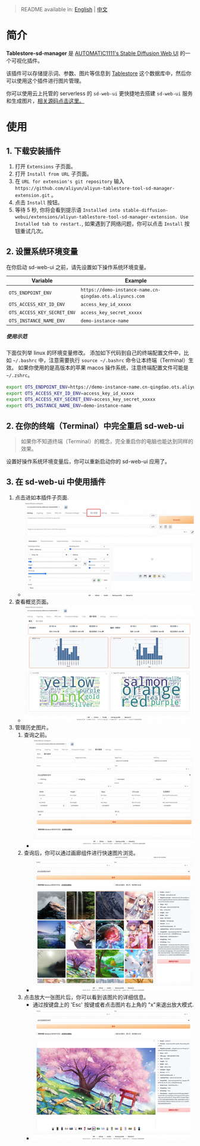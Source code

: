 > README available in: [English](README.md) | [中文](README-zh.md)

# 简介

**Tablestore-sd-manager** 是 [AUTOMATIC1111's Stable Diffusion Web UI](https://github.com/AUTOMATIC1111/stable-diffusion-webui) 的一个可视化插件。

该插件可以存储提示词、参数、图片等信息到 [Tablestore](https://www.aliyun.com/product/ots/) 这个数据库中，然后你可以使用这个插件进行图片管理。

你可以使用云上托管的 serverless 的 `sd-web-ui` 更快捷地去搭建 `sd-web-ui` 服务和生成图片，[相关源码点击这里。](https://github.com/devsapp/fc-stable-diffuson)


# 使用

## 1. 下载安装插件
1. 打开 `Extensions` 子页面。
2. 打开 `Install from URL` 子页面。
3. 在 `URL for extension's git repository` 输入 `https://github.com/aliyun/aliyun-tablestore-tool-sd-manager-extension.git` 。
4. 点击 `Install` 按钮。
5. 等待 5 秒, 你将会看到提示语 `Installed into stable-diffusion-webui/extensions/aliyun-tablestore-tool-sd-manager-extension. Use Installed tab to restart.`,
   如果遇到了网络问题，你可以点击 `Install` 按钮重试几次。

## 2. 设置系统环境变量

在你启动 sd-web-ui 之前，请先设置如下操作系统环境变量。

| Variable                    | Example                                                  |
|-----------------------------|----------------------------------------------------------|
| `OTS_ENDPOINT_ENV`          | `https://demo-instance-name.cn-qingdao.ots.aliyuncs.com` |
| `OTS_ACCESS_KEY_ID_ENV`     | `access_key_id_xxxxx`                                    |
| `OTS_ACCESS_KEY_SECRET_ENV` | `access_key_secret_xxxxx`                                |
| `OTS_INSTANCE_NAME_ENV`     | `demo-instance-name`                                     |

##### 使用示范

下面仅列举 linux 的环境变量修改。
添加如下代码到自己的终端配置文件中，比如 `~/.bashrc` 中，注意需要执行 `source ~/.bashrc` 命令让本终端（Terminal）生效。
如果你使用的是高版本的苹果 macos 操作系统，注意终端配置文件可能是 `~/.zshrc`。

```bash
export OTS_ENDPOINT_ENV=https://demo-instance-name.cn-qingdao.ots.aliyuncs.com
export OTS_ACCESS_KEY_ID_ENV=access_key_id_xxxxx
export OTS_ACCESS_KEY_SECRET_ENV=access_key_secret_xxxxx
export OTS_INSTANCE_NAME_ENV=demo-instance-name
```

## 2. 在你的终端（Terminal）中完全重启  sd-web-ui 
> 如果你不知道终端（Terminal）的概念，完全重启你的电脑也能达到同样的效果。

设置好操作系统环境变量后，你可以重新启动你的 sd-web-ui 应用了。

## 3. 在 sd-web-ui 中使用插件

1. 点击进如本插件子页面.
    - ![首页](assets/home.jpg)
2. 查看概览页面。
    - ![概览](assets/overview.jpg)
3. 管理历史图片。
    1. 查询之前。
        - ![查询之前](assets/before_search.jpg)
    2. 查询后，你可以通过画廊组件进行快速图片浏览。
        - ![查询后](assets/after_search.jpg)
    3. 点击放大一张图片后，你可以看到该图片的详细信息。
        - 通过按键盘上的 'Esc' 按键或者点击图片右上角的 "x"来退出放大模式.
        - ![大图模式](assets/big_image.jpg)